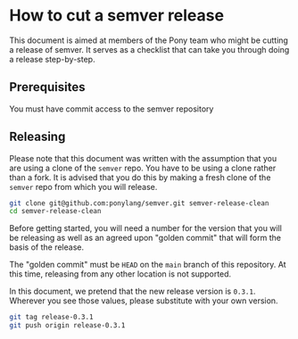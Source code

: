 # How to cut a semver release

This document is aimed at members of the Pony team who might be cutting a release of semver. It serves as a checklist that can take you through doing a release step-by-step.

## Prerequisites

You must have commit access to the semver repository

## Releasing

Please note that this document was written with the assumption that you are using a clone of the `semver` repo. You have to be using a clone rather than a fork. It is advised that you do this by making a fresh clone of the `semver` repo from which you will release.

```bash
git clone git@github.com:ponylang/semver.git semver-release-clean
cd semver-release-clean
```

Before getting started, you will need a number for the version that you will be releasing as well as an agreed upon "golden commit" that will form the basis of the release.

The "golden commit" must be `HEAD` on the `main` branch of this repository. At this time, releasing from any other location is not supported.

In this document, we pretend that the new release version is `0.3.1`. Wherever you see those values, please substitute with your own version.

```bash
git tag release-0.3.1
git push origin release-0.3.1
```
